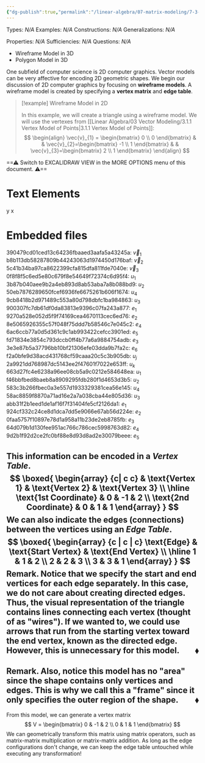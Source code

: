 ```yaml
---
{"dg-publish":true,"permalink":"/linear-algebra/07-matrix-modeling/7-3-examples-of-matrix-models/","tags":["Type/Example","Topic/Linear_Algebra"]}
---
```


Types: *N/A*
Examples: *N/A*
Constructions: *N/A*
Generalizations: *N/A*

Properties: *N/A*
Sufficiencies: *N/A*
Questions: *N/A*

- Wireframe Model in 3D
- Polygon Model in 3D

One subfield of computer science is 2D computer graphics. Vector models can be very affective for encoding 2D geometric shapes. We begin our discussion of 2D computer graphics by focusing on **wireframe models**. A wireframe model is created by specifying a **vertex matrix** and **edge table**. 

> [!example] Wireframe Model in 2D
> 
> In this example, we will create a triangle using a wireframe model. We will use the vertexes from [[Linear Algebra/03 Vector Modeling/3.1.1 Vertex Model of Points\|3.1.1 Vertex Model of Points]]:
> $$
> \begin{align}
> \vec{v}_{1} = \begin{bmatrix}
> 0 \\
> 0
> \end{bmatrix}  &  & \vec{v}_{2}=\begin{bmatrix}
> -1 \\
> 1
> \end{bmatrix} &  & \vec{v}_{3}=\begin{bmatrix}
> 2 \\
> 1
> \end{bmatrix}
> \end{align}
> $$


<div class="transclusion internal-embed is-loaded"><div class="markdown-embed">




==⚠  Switch to EXCALIDRAW VIEW in the MORE OPTIONS menu of this document. ⚠==


# Text Elements
y 
x 
# Embedded files
390479cd01ced13c64236fbaaed3aafa5a43245a: $\vec{v}_1$
b8b113db58287809b44243063d1974450d176baf: $\vec{v}_2$
5c41b34ba97ca8622399cfa815dfa811fde7040e: $\vec{v}_3$
0f8f8f5c6ed5e80c679f8e54649f72374c6d95f4: $u_1$
3b87b040aee9b2a4eb893d8ab53aba7a8b088bd9: $u_2$
50eb7876289650fcef6936fe6675261b606f1674: $u_4$
9cb8418b2d971489c553a80d798dbfc1ba984863: $u_3$
900307fc7db61df0da83813e9396c07fa243a877: $e_1$
9270a528e052d5f9f74169cea4670113cec6ed76: $e_2$
8e5065926355c57f048f75ddd7b58546c7e045c2: $e_4$
6ac6ccb77a0d5d361c9c1ab993422cefcc3901ed: $e_5$
fd71834e3854c793dccb0ff4b77a6a9884754adb: $e_3$
3e3e87b5a37796bb10bf21306efe03dda9b7fa2c: $e_6$
f2a0bfe9d38acd431768cf59caaa20c5c3b905db: $u_j$
2a9921dd768987dc5143ee2f47601f7022e653ff: $u_k$
663d27fc4e6238a96ee08cb5a9c0212e584648ea: $u_1$
f46bbfbed8baeb8a8909295fdb280f1d4653d3b5: $u_2$
583c3b266fbec0a3e557d1933329381cea56e145: $u_4$
58ac8859f8870a71ad16e2a7a038cba44e805d36: $u_3$
abb31f2b1eed1de1af16f7f31404fe5cf2126da1: $e_1$
924cf332c24ce8d1dca7dd5e9066e67ab56d224e: $e_2$
0faa5757f10897e78d1a958a11b23de2eb8785fb: $e_3$
64d079b1d130fee951ac766c786cec5998763d82: $e_4$
9d2b1f92d2ce2fc0bf88e8d93d8ad2e30079beee: $e_5$



</div></div>


This information can be encoded in a *Vertex Table*.
$$
\boxed{
\begin{array} {c| c c}
 & \text{Vertex 1} & \text{Vertex 2} & \text{Vertex 3} \\
\hline
\text{1st Coordinate} & 0 & -1 & 2 \\
\text{2nd Coordinate} & 0 & 1 & 1
\end{array}
}
$$
We can also indicate the edges (connections) between the vertices using an *Edge Table*.
$$
\boxed{
\begin{array} {c | c | c}
\text{Edge} & \text{Start Vertex} & \text{End Vertex} \\
\hline 1 & 1 & 2 \\
2 & 2 & 3 \\
3 & 3 & 1
\end{array}
}
$$
**Remark.** Notice that we specify the start and end vertices for each edge separately. In this case, we do not care about creating directed edges. Thus, the visual representation of the triangle contains lines connecting each vertex (thought of as "wires"). If we wanted to, we could use arrows that run from the starting vertex toward the end vertex, known as the directed edge. However, this is unnecessary for this model.
 <span style='float:right;'>$\blacklozenge$</span>
 ---
 **Remark.** Also, notice this model has no "area" since the shape contains only vertices and edges. This is why we call this a "frame" since it only specifies the outer region of the shape. 
 <span style='float:right;'>$\blacklozenge$</span>
---
From this model, we can generate a vertex matrix
$$
V = \begin{bmatrix}
0  & -1 & 2 \\
0 & 1 & 1
\end{bmatrix}
$$
We can geometrically transform this matrix using matrix operators, such as matrix-matrix multiplication or matrix-matrix addition. As long as the edge configurations don't change, we can keep the edge table untouched while executing any transformation!